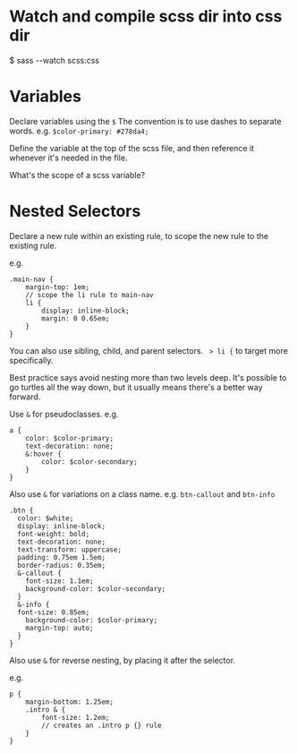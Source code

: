 # Watch and compile scss dir into css dir
$ sass --watch scss:css

# Variables
Declare variables using the `$`
The convention is to use dashes to separate words.
e.g. `$color-primary: #278da4;`

Define the variable at the top of the scss file, and then reference it whenever it's needed in the file.

What's the scope of a scss variable?

# Nested Selectors
Declare a new rule within an existing rule, to scope the new rule to the existing rule. 

e.g. 
``` 
.main-nav {
    margin-top: 1em;
    // scope the li rule to main-nav
    li {
        display: inline-block;
        margin: 0 0.65em;
    }
}
```

You can also use sibling, child, and parent selectors. 
` > li {` to target more specifically.

Best practice says avoid nesting more than two levels deep. It's possible to go turtles all the way down, but it usually means there's a better way forward. 

Use `&` for pseudoclasses.
e.g. 
```
a {
    color: $color-primary;
    text-decoration: none;
    &:hover {
        color: $color-secondary;
    }
}
```

Also use `&` for variations on a class name. 
e.g. `btn-callout` and `btn-info` 
```
.btn {
  color: $white;
  display: inline-block;
  font-weight: bold;
  text-decoration: none;
  text-transform: uppercase;
  padding: 0.75em 1.5em;
  border-radius: 0.35em;
  &-callout {
    font-size: 1.1em;
    background-color: $color-secondary;
  }
  &-info {
  font-size: 0.85em;
    background-color: $color-primary;
    margin-top: auto;
  }
}
```

Also use `&` for reverse nesting, by placing it after the selector. 

e.g. 
```
p {
    margin-bottom: 1.25em;
    .intro & {
        font-size: 1.2em;
        // creates an .intro p {} rule
    }
}
```

